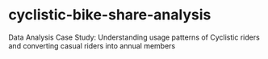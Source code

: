 # cyclistic-bike-share-analysis
Data Analysis Case Study: Understanding usage patterns of Cyclistic riders and converting casual riders into annual members
